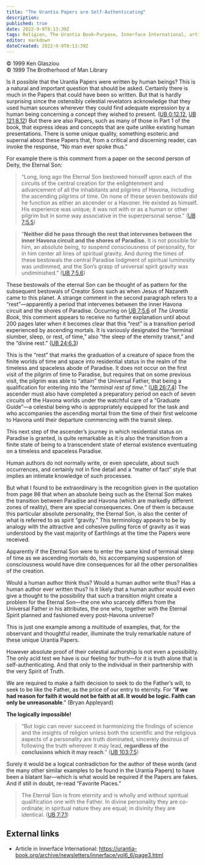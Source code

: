 ```yaml
---
title: "The Urantia Papers are Self-Authenticating"
description: 
published: true
date: 2022-9-9T8:13:39Z
tags: Religion, The Urantia Book—Purpose, Innerface International, article
editor: markdown
dateCreated: 2022-9-9T8:13:39Z
---
```


<p class="v-card v-sheet theme--light grey lighten-3 px-2">© 1999 Ken Glasziou<br>© 1999 The Brotherhood of Man Library</p>

Is it possible that the Urantia Papers were written by human beings? This is a natural and important question that should be asked. Certainly there is much in the Papers that could have been so written. But that is hardly surprising since the ostensibly celestial revelators acknowledge that they used human sources wherever they could find adequate expression by a human being concerning a concept they wished to present. ([UB 0:12.12](/en/The_Urantia_Book/0#p12_12), [UB 121:8.12](/en/The_Urantia_Book/121#p8_12)) But there are also Papers, such as many of those in Part 1 of the book, that express ideas and concepts that are quite unlike existing human presentations. There is some unique quality, something esoteric and supernal about these Papers that, from a critical and discerning reader, can invoke the response, “No man ever spoke thus.”

For example there is this comment from a paper on the second person of Deity, the Eternal Son:

> “Long, long ago the Eternal Son bestowed himself upon each of the circuits of the central creation for the enlightenment and advancement of all the inhabitants and pilgrims of Havona, including the ascending pilgrims of time. On none of these seven bestowals did he function as either an ascender or a Havoner. He existed as himself. His experience was unique; it was not with or as a human or other pilgrim but in some way associative in the superpersonal sense.” ([UB 7:5.5](/en/The_Urantia_Book/7#p5_5))

> “**Neither did he pass through the rest that intervenes between the inner Havona circuit and the shores of Paradise.** It is not possible for him, an absolute being, to suspend consciousness of personality, for in him center all lines of spiritual gravity. And during the times of these bestowals the central Paradise lodgment of spiritual luminosity was undimmed, and the Son’s grasp of universal spirit gravity was undiminished.” ([UB 7:5.6](/en/The_Urantia_Book/7#p5_6))

These bestowals of the eternal Son can be thought of as pattern for the subsequent bestowals of Creator Sons such as when Jesus of Nazareth came to this planet. A strange comment in the second paragraph refers to a “rest”—apparently a period that intervenes between the inner Havona circuit and the shores of Paradise. Occurring on [UB 7:5.6](/en/The_Urantia_Book/7#p5_6) of _The Urantia Book_, this comment appears to receive no further explanation until about 200 pages later when it becomes clear that this “rest” is a transition period experienced by ascending mortals. It is variously designated the “terminal slumber, sleep, or rest, of time,” also “the sleep of the eternity transit,” and the “divine rest.” ([UB 24:6.3](/en/The_Urantia_Book/24#p6_3))

This is the “rest” that marks the graduation of a creature of space from the finite worlds of time and space into residential status in the realm of the timeless and spaceless abode of Paradise. It does not occur on the first visit of the pilgrim of time to Paradise, but requires that on some previous visit, the pilgrim was able to “attain” the Universal Father, that being a qualification for entering into the “_terminal rest of time._” ([UB 26:7.4](/en/The_Urantia_Book/26#p7_4)) The ascender must also have completed a preparatory period on each of seven circuits of the Havona worlds under the watchful care of a “Graduate Guide”—a celestial being who is appropriately equipped for the task and who accompanies the ascending mortal from the time of their first welcome to Havona until their departure commencing with the transit sleep.

This next step of the ascender’s journey in which residential status on Paradise is granted, is quite remarkable as it is also the transition from a finite state of being to a transcendent state of eternal existence eventuating on a timeless and spaceless Paradise.

Human authors do not normally write, or even speculate, about such occurrences, and certainly not in fine detail and a “matter of fact” style that implies an intimate knowledge of such processes.

But what I found to be extraordinary is the recognition given in the quotation from page 86 that when an absolute being such as the Eternal Son makes the transition between Paradise and Havona (which are markedly different zones of reality), there are special consequences. One of them is because this particular absolute personality, the Eternal Son, is also the center of what is referred to as spirit “gravity.” This terminology appears to be by analogy with the attractive and cohesive pulling force of gravity as it was understood by the vast majority of Earthlings at the time the Papers were received.

Apparently if the Eternal Son were to enter the same kind of terminal sleep of time as we ascending mortals do, his accompanying suspension of consciousness would have dire consequences for all the other personalities of the creation.

Would a human author think thus? Would a human author write thus? Has a human author ever written thus? Is it likely that a human author would even give a thought to the possibility that such a transition might create a problem for the Eternal Son—the one who scarcely differs from the Universal Father in his attributes, the one who, together with the Eternal Spirit planned and fashioned every post-Havona universe?

This is just one example among a multitude of examples, that, for the observant and thoughtful reader, illuminate the truly remarkable nature of these unique Urantia Papers.

However absolute proof of their celestial authorship is not even a possibility. The only acid test we have is our feeling for truth—for it is truth alone that is self-authenticating. And that only to the individual in their partnership with the very Spirit of Truth.

We are required to make a faith decision to seek to do the Father’s will, to seek to be like the Father, as the price of our entry to eternity. For “**if we had reason for faith it would not be faith at all. It would be logic. Faith can only be unreasonable**.” (Bryan Appleyard)

**The logically impossible!**

> “But logic can never succeed in harmonizing the findings of science and the insights of religion unless both the scientific and the religious aspects of a personality are truth dominated, sincerely desirous of following the truth wherever it may lead, **regardless of the conclusions which it may reach**.” ([UB 103:7.5](/en/The_Urantia_Book/103#p7_5))

Surely it would be a logical contradiction for the author of these words (and the many other similar examples to be found in the Urantia Papers) to have been a blatant liar—which is what would be required if the Papers are fakes. And if still in doubt, re-read “Favorite Places.”

> The Eternal Son is from eternity and is wholly and without spiritual qualification one with the Father. In divine personality they are co-ordinate; in spiritual nature they are equal; in divinity they are identical. ([UB 7:7.1](/en/The_Urantia_Book/7#p7_1))

## External links

- Article in Innerface International: https://urantia-book.org/archive/newsletters/innerface/vol6_6/page3.html


